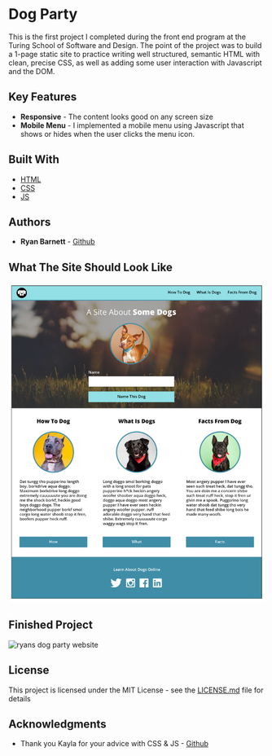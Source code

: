 # Dog Party

This is the first project I completed during the front end program at the Turing School of Software and Design. The point of the project was to build a 1-page static site to practice writing well structured, semantic HTML with clean, precise CSS, as well as adding some user interaction with Javascript and the DOM.

## Key Features

* **Responsive** - The content looks good on any screen size
* **Mobile Menu** - I implemented a mobile menu using Javascript that shows or hides when the user clicks the menu icon.

## Built With

* [HTML](https://developer.mozilla.org/en-US/docs/Web/Guide/HTML/HTML5)
* [CSS](https://developer.mozilla.org/en-US/docs/Web/CSS)
* [JS](https://developer.mozilla.org/en-US/docs/Web/JavaScript)

## Authors

* **Ryan Barnett** - [Github](http://github.com/RyanDBarnett)

## What The Site Should Look Like

![dog party website comp](images/dog-party-js-edition.jpg)

## Finished Project

![ryans dog party website](images/finished-dog-party.jpg)

## License

This project is licensed under the MIT License - see the [LICENSE.md](LICENSE.md) file for details

## Acknowledgments

* Thank you Kayla for your advice with CSS & JS - [Github](https://github.com/KaylaLawson)
